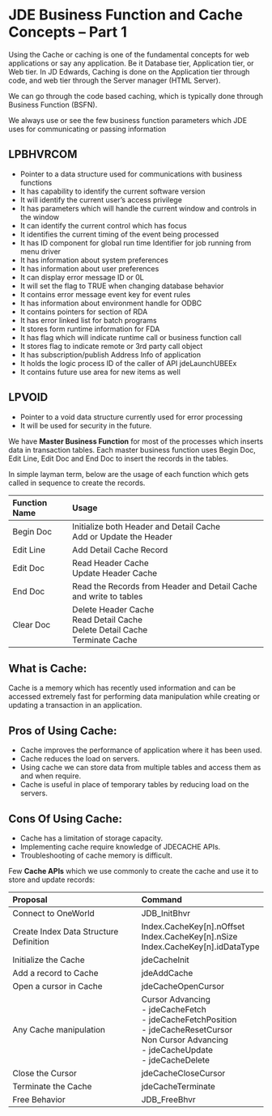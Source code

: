 # JDE Business Function and Cache Concepts – Part 1 

Using the Cache or caching is one of the fundamental concepts for web applications or say any application. Be it Database tier, Application tier, or Web tier. In JD Edwards, Caching is done on the Application tier through code, and web tier through the Server manager (HTML Server). 

We can go through the code based caching, which is typically done through Business Function (BSFN). 

We always use or see the few business function parameters which JDE uses for communicating or passing information

## LPBHVRCOM

- Pointer to a data structure used for communications with business functions
- It has capability to identify the current software version
- It will identify the current user’s access privilege
- It has parameters which will handle the current window and controls in the window
- It can identify the current control which has focus
- It identifies the current timing of the event being processed
- It has ID component for global run time Identifier for job running from menu driver
- It has information about system preferences
- It has information about user preferences
- It can display error message ID or 0L
- It will set the flag to TRUE when changing database behavior
- It contains error message event key for event rules
- It has information about environment handle for ODBC
- It contains pointers for section of RDA
- It has error linked list for batch programs
- It stores form runtime information for FDA
- It has flag which will indicate runtime call or business function call
- It stores flag to indicate remote or 3rd party call object
- It has subscription/publish Address Info of application
- It holds the logic process ID of the caller of API jdeLaunchUBEEx
- It contains future use area for new items as well

## LPVOID


- Pointer to a void data structure currently used for error processing
- It will be used for security in the future.

We have **Master Business Function** for most of the processes which inserts data in transaction tables. Each master business function uses Begin Doc, Edit Line, Edit Doc and End Doc to insert the records in the tables.

In simple layman term, below are the usage of each function which gets called in sequence to create the records.

|Function Name|Usage|
|:-----|:-----|
|Begin Doc|Initialize both Header and Detail Cache<br>Add or Update the Header|
|Edit Line|Add Detail Cache Record|
|Edit Doc|Read Header Cache<br>Update Header Cache|
|End Doc|Read the Records from Header and Detail Cache and write to tables|
|Clear Doc|Delete Header Cache<br>Read Detail Cache<br>Delete Detail Cache<br>Terminate Cache|

## What is Cache:

Cache is a memory which has recently used information and can be accessed extremely fast for performing data manipulation while creating or updating a transaction in an application.

## Pros of Using Cache:


- Cache improves the performance of application where it has been used.
- Cache reduces the load on servers.
- Using cache we can store data from multiple tables and access them as and when require.
- Cache is useful in place of temporary tables by reducing load on the servers.

## Cons Of Using Cache:


- Cache has a limitation of storage capacity.
- Implementing cache require knowledge of JDECACHE APIs.
- Troubleshooting of cache memory is difficult.

Few **Cache APIs** which we use commonly to create the cache and use it to store and update records:

|Proposal|Command|
|:-----|:-----|
|Connect to OneWorld|JDB_InitBhvr|
|Create Index Data Structure Definition|Index.CacheKey[n].nOffset<br>Index.CacheKey[n].nSize<br>Index.CacheKey[n].idDataType|
|Initialize the Cache|jdeCacheInit|
|Add a record to Cache|jdeAddCache|
|Open a cursor in Cache|jdeCacheOpenCursor|
|Any Cache manipulation|Cursor Advancing<br>- jdeCacheFetch<br>- jdeCacheFetchPosition<br>- jdeCacheResetCursor<br>Non Cursor Advancing<br>- jdeCacheUpdate<br>- jdeCacheDelete|
|Close the Cursor|jdeCacheCloseCursor|
|Terminate the Cache|jdeCacheTerminate|
|Free Behavior|JDB_FreeBhvr|